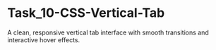 # Task_10-CSS-Vertical-Tab
 A clean, responsive vertical tab interface with smooth transitions and interactive hover effects.
